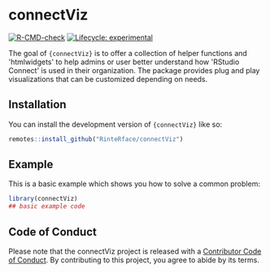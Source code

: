 
# connectViz

<!-- badges: start -->
  [![R-CMD-check](https://github.com/RinteRface/connectViz/workflows/R-CMD-check/badge.svg)](https://github.com/RinteRface/connectViz/actions)
  [![Lifecycle: experimental](https://img.shields.io/badge/lifecycle-experimental-orange.svg)](https://lifecycle.r-lib.org/articles/stages.html#experimental)
  <!-- badges: end -->

The goal of `{connectViz}` is to offer a collection of helper functions and 'htmlwidgets' to help admins or user better understand how 'RStudio Connect' is used in their organization. The package provides plug and play visualizations that can be customized depending on needs.

## Installation

You can install the development version of `{connectViz}` like so:

``` r
remotes::install_github("RinteRface/connectViz")
```

## Example

This is a basic example which shows you how to solve a common problem:

``` r
library(connectViz)
## basic example code
```

## Code of Conduct
  
  Please note that the connectViz project is released with a [Contributor Code of Conduct](https://contributor-covenant.org/version/2/0/CODE_OF_CONDUCT.html). By contributing to this project, you agree to abide by its terms.


